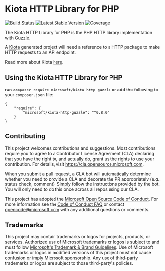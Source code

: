 # Kiota HTTP Library for PHP

[![Build Status](https://travis-ci.org/microsoft/kiota-http-guzzle-php.svg?branch=main)](https://travis-ci.org/microsoft/kiota-http-guzzle-php)
[![Latest Stable Version](https://poser.pugx.org/microsoft/kiota-http-guzzle/version)](https://packagist.org/packages/microsoft/kiota-http-guzzle)
[![Coverage](https://sonarcloud.io/api/project_badges/measure?project=microsoft_kiota-http-guzzle-php&metric=coverage)](https://sonarcloud.io/dashboard?id=microsoft_kiota-http-guzzle-php)

The Kiota HTTP Library for PHP is the PHP HTTP library implementation with [Guzzle](http://guzzlephp.org/).

A [Kiota](https://github.com/microsoft/kiota) generated project will need a reference to a HTTP package to make HTTP requests to an API endpoint.

Read more about Kiota [here](https://github.com/microsoft/kiota/blob/main/README.md).

## Using the Kiota HTTP Library for PHP

run `composer require microsoft/kiota-http-guzzle` or add the following to your `composer.json` file:

```Shell
{
    "require": {
        "microsoft/kiota-http-guzzle": "^0.8.0"
    }
}
```

## Contributing

This project welcomes contributions and suggestions.  Most contributions require you to agree to a
Contributor License Agreement (CLA) declaring that you have the right to, and actually do, grant us
the rights to use your contribution. For details, visit https://cla.opensource.microsoft.com.

When you submit a pull request, a CLA bot will automatically determine whether you need to provide
a CLA and decorate the PR appropriately (e.g., status check, comment). Simply follow the instructions
provided by the bot. You will only need to do this once across all repos using our CLA.

This project has adopted the [Microsoft Open Source Code of Conduct](https://opensource.microsoft.com/codeofconduct/).
For more information see the [Code of Conduct FAQ](https://opensource.microsoft.com/codeofconduct/faq/) or
contact [opencode@microsoft.com](mailto:opencode@microsoft.com) with any additional questions or comments.

## Trademarks

This project may contain trademarks or logos for projects, products, or services. Authorized use of Microsoft
trademarks or logos is subject to and must follow
[Microsoft's Trademark & Brand Guidelines](https://www.microsoft.com/en-us/legal/intellectualproperty/trademarks/usage/general).
Use of Microsoft trademarks or logos in modified versions of this project must not cause confusion or imply Microsoft sponsorship.
Any use of third-party trademarks or logos are subject to those third-party's policies.

